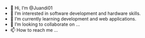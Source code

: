 - 👋 Hi, I’m @Juandi01
- 👀 I’m interested in software development and hardware skills.
- 🌱 I’m currently learning development and web applications.
- 💞️ I’m looking to collaborate on ...
- 📫 How to reach me ...

<!---
Juandi01/Juandi01 is a ✨ special ✨ repository because its `README.md` (this file) appears on your GitHub profile.
You can click the Preview link to take a look at your changes.
--->
